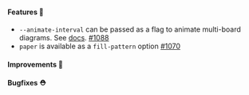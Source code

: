 #### Features 🚀

- `--animate-interval` can be passed as a flag to animate multi-board diagrams. See [docs](https://d2lang.com/todo). [#1088](https://github.com/terrastruct/d2/pull/1088)
- `paper` is available as a `fill-pattern` option [#1070](https://github.com/terrastruct/d2/pull/1070)

#### Improvements 🧹

#### Bugfixes ⛑️
